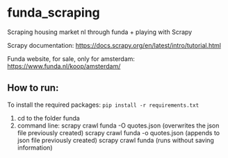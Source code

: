 # funda_scraping
Scraping housing market nl through funda + playing with Scrapy


Scrapy documentation: 
https://docs.scrapy.org/en/latest/intro/tutorial.html

Funda website, for sale, only for amsterdam: https://www.funda.nl/koop/amsterdam/


## How to run:
To install the required packages:
`pip install -r requirements.txt`
1. cd to the folder funda
2. command line: scrapy crawl funda -O quotes.json   (overwrites the json file previously created)
   scrapy crawl funda -o quotes.json                 (appends to json file previously created)
   scrapy crawl funda                                (runs without saving information)